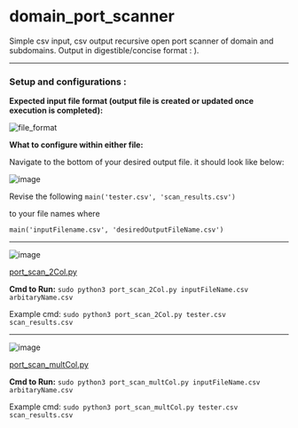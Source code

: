 # domain_port_scanner
Simple csv input, csv output recursive open port scanner of domain and subdomains. Output in digestible/concise format : ).

-------------------------------------------------------------------------------------------------------------------------------------

### Setup and configurations : 

**Expected input file format (output file is created or updated once execution is completed):**

![file_format](https://github.com/bricknermon/domain_port_scanner/assets/94518180/809bbfd2-76af-4fb0-b3d8-9456e16250c3)



**What to configure within either file:**

Navigate to the bottom of your desired output file. it should look like below:

![image](https://github.com/bricknermon/domain_port_scanner/assets/94518180/3c5f2731-fd3f-4645-b8bb-94a672fe7ac5)

Revise the following ```main('tester.csv', 'scan_results.csv')``` 

to your file names where 

```main('inputFilename.csv', 'desiredOutputFileName.csv')```

-------------------------------------------------------------------------------------------------------------------------------------

![image](https://github.com/bricknermon/domain_port_scanner/assets/94518180/6f0fd34d-5f88-4385-9aa5-30a7ca0dc6a9)

[port_scan_2Col.py](https://github.com/bricknermon/domain_port_scanner/blob/main/port_scan_2Col.py)

**Cmd to Run:** ```sudo python3 port_scan_2Col.py inputFileName.csv arbitaryName.csv```

Example cmd: ```sudo python3 port_scan_2Col.py tester.csv scan_results.csv```

-------------------------------------------------------------------------------------------------------------------------------------

![image](https://github.com/bricknermon/domain_port_scanner/assets/94518180/9a4cdc31-fdbf-434b-95fb-c4fddda84a05)

[port_scan_multCol.py](https://github.com/bricknermon/domain_port_scanner/blob/main/port_scan_multCol.py)

**Cmd to Run:** ```sudo python3 port_scan_multCol.py inputFileName.csv arbitaryName.csv```

Example cmd: ```sudo python3 port_scan_multCol.py tester.csv scan_results.csv```
